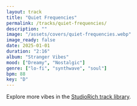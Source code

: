```yaml
---
layout: track
title: "Quiet Frequencies"
permalink: /tracks/quiet-frequencies/
description: ""
image: "/assets/covers/quiet-frequencies.webp"
image_ready: false
date: 2025-01-01
duration: "2:16"
album: "Stranger Vibes"
mood: ["Dreamy", "Nostalgic"]
genre: ["lo-fi", "synthwave", "soul"]
bpm: 88
key: "D"
---
```


Explore more vibes in the [StudioRich track library](/tracks/).
